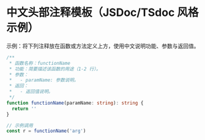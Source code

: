 
# 中文头部注释模板（JSDoc/TSdoc 风格示例）

示例：将下列注释放在函数或方法定义上方，使用中文说明功能、参数与返回值。

```ts
/**
 * 函数名称：functionName
 * 功能：简要描述该函数的用途（1-2 行）。
 * 参数：
 *   - paramName: 参数说明。
 * 返回：
 *   - 返回值说明。
 */
function functionName(paramName: string): string {
  return ''
}

// 示例调用
const r = functionName('arg')
```
